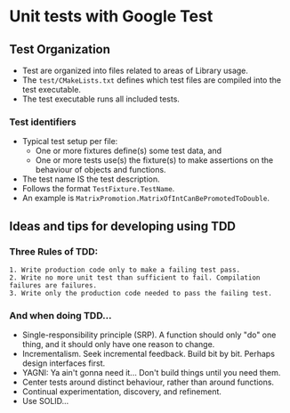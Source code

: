 # Unit tests with Google Test

## Test Organization
- Test are organized into files related to areas of Library usage.
- The `test/CMakeLists.txt` defines which test files are compiled into the test executable.
- The test executable runs all included tests.

### Test identifiers
- Typical test setup per file:
    - One or more fixtures define(s) some test data, and
    - One or more tests use(s) the fixture(s) to make assertions on the behaviour of objects and functions.
- The test name IS the test description.
- Follows the format `TestFixture.TestName`.
- An example is `MatrixPromotion.MatrixOfIntCanBePromotedToDouble`.

## Ideas and tips for developing using TDD

### Three Rules of TDD:
    1. Write production code only to make a failing test pass.
    2. Write no more unit test than sufficient to fail. Compilation failures are failures.
    3. Write only the production code needed to pass the failing test.

### And when doing TDD...
 * Single-responsibility principle (SRP). A function should only "do" one thing, and it should only have one reason to change.
 * Incrementalism. Seek incremental feedback. Build bit by bit. Perhaps design interfaces first.
 * YAGNI: Ya ain't gonna need it... Don't build things until you need them.
 * Center tests around distinct behaviour, rather than around functions.
 * Continual experimentation, discovery, and refinement.
 * Use SOLID...
